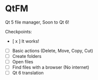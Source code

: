 # QtFM
Qt 5 file manager, Soon to Qt 6!

Checkpoints:

- [ x ] It works!
- [ ] Basic actions (Delete, Move, Copy, Cut)
- [ ] Create folders
- [ ] Open files
- [ ] Find files with a browser (No internet)
- [ ] Qt 6 translation
